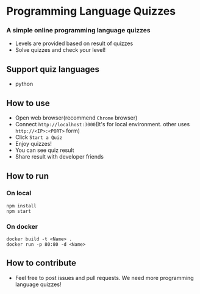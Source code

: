 # Programming Language Quizzes

### A simple online programming language quizzes
- Levels are provided based on result of quizzes
- Solve quizzes and check your level!

## Support quiz languages
- python

## How to use
- Open web browser(recommend `Chrome` browser)
- Connect `http://localhost:3000`(It's for local environment. other uses `http://<IP>:<PORT>` form)
- Click `Start a Quiz`
- Enjoy quizzes!
- You can see quiz result
- Share result with developer friends 

## How to run

### On local
```
npm install
npm start
```

### On docker
```
docker build -t <Name> .
docker run -p 80:80 -d <Name>
```

## How to contribute
- Feel free to post issues and pull requests. We need more programming language quizzes!
